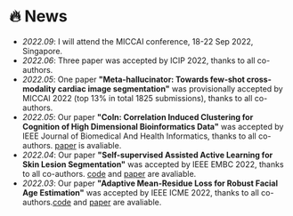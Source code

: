 # 🔥 News
- *2022.09*: I will attend the MICCAI conference, 18-22 Sep 2022, Singapore.
- *2022.06*: Three paper was accepted by ICIP 2022, thanks to all co-authors.
- *2022.05*: One paper <b>"Meta-hallucinator: Towards few-shot cross-modality cardiac image segmentation"</b>  was provisionally accepted by MICCAI 2022 (top 13% in total 1825 submissions), thanks to all co-authors.
- *2022.05*: Our paper <b>"CoIn: Correlation Induced Clustering for Cognition of High Dimensional Bioinformatics Data"</b> was accepted by IEEE Journal of Biomedical And Health Informatics, thanks to all co-authors. [paper](https://ieeexplore.ieee.org/document/9801680) is avaliable.
- *2022.04*: Our paper <b>"Self-supervised Assisted Active Learning for Skin Lesion Segmentation"</b> was accepted by IEEE EMBC 2022, thanks to all co-authors. [code](https://github.com/jacobzhaoziyuan/SAAL) and [paper](https://arxiv.org/abs/2205.07021) are avaliable.
- *2022.03*: Our paper <b>"Adaptive Mean-Residue Loss for Robust Facial Age Estimation"</b> was accepted by IEEE ICME 2022, thanks to all co-authors.[code](https://github.com/jacobzhaoziyuan/AMR-Loss) and [paper](https://arxiv.org/abs/2203.17156) are avaliable.
<!-- - *2022.03*: We release [MT-UDA](https://github.com/jacobzhaoziyuan/MT-UDA), the code of our MICCAI 2021 work. -->
